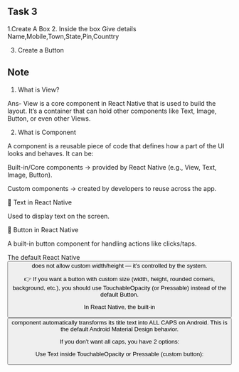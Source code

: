 
## Task 3

1.Create A Box 
2. Inside the box Give details
   Name,Mobile,Town,State,Pin,Counttry

3. Create a Button


## Note

1. What is View?

Ans-  View is a core component in React Native that is used to build the layout.
 It’s a container that can hold other components like Text, Image, Button, or even other Views.

 2. What is Component

 A component is a reusable piece of code that defines how a part of the UI looks and behaves.
It can be:

Built-in/Core components → provided by React Native (e.g., View, Text, Image, Button).

Custom components → created by developers to reuse across the app.

🔹 Text in React Native

Used to display text on the screen.

🔹 Button in React Native

A built-in button component for handling actions like clicks/taps.

The default React Native <Button> does not allow custom width/height — it’s controlled by the system.

👉 If you want a button with custom size (width, height, rounded corners, background, etc.), you should use TouchableOpacity (or Pressable) instead of the default Button.


In React Native, the built-in <Button /> component automatically transforms its title text into ALL CAPS on Android.
This is the default Android Material Design behavior.

If you don’t want all caps, you have 2 options:

Use Text inside TouchableOpacity or Pressable (custom button):